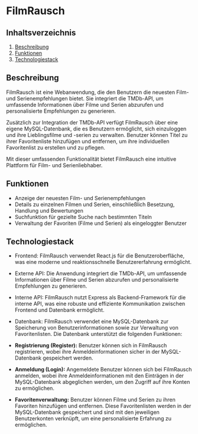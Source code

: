 # FilmRausch

## Inhaltsverzeichnis

1. [Beschreibung](#beschreibung)
2. [Funktionen](#funktionen)
3. [Technologiestack](#technologiestack)

## Beschreibung
FilmRausch ist eine Webanwendung, die den Benutzern die neuesten Film- und Serienempfehlungen bietet. Sie integriert die TMDb-API, um umfassende Informationen über Filme und Serien abzurufen und personalisierte Empfehlungen zu generieren.

Zusätzlich zur Integration der TMDb-API verfügt FilmRausch über eine eigene MySQL-Datenbank, die es Benutzern ermöglicht, sich einzuloggen und ihre Lieblingsfilme und -serien zu verwalten. Benutzer können Titel zu ihrer Favoritenliste hinzufügen und entfernen, um ihre individuellen Favoritenlist zu erstellen und zu pflegen.

Mit dieser umfassenden Funktionalität bietet FilmRausch eine intuitive Plattform für Film- und Serienliebhaber.

## Funktionen
- Anzeige der neuesten Film- und Serienempfehlungen
- Details zu einzelnen Filmen und Serien, einschließlich Besetzung, Handlung und Bewertungen
- Suchfunktion für gezielte Suche nach bestimmten Titeln
- Verwaltung der Favoriten (Filme und Serien) als eingeloggter Benutzer

## Technologiestack
- Frontend: FilmRausch verwendet React.js für die Benutzeroberfläche, was eine moderne und reaktionsschnelle Benutzererfahrung ermöglicht.
- Externe API: Die Anwendung integriert die TMDb-API, um umfassende Informationen über Filme und Serien abzurufen und personalisierte Empfehlungen zu generieren.
- Interne API: FilmRausch nutzt Express als Backend-Framework für die interne API, was eine robuste und effiziente Kommunikation zwischen Frontend und Datenbank ermöglicht.
- Datenbank: FilmRausch verwendet eine MySQL-Datenbank zur Speicherung von Benutzerinformationen sowie zur Verwaltung von Favoritenlisten. Die Datenbank unterstützt die folgenden Funktionen:

- **Registrierung (Register):** Benutzer können sich in FilmRausch registrieren, wobei ihre Anmeldeinformationen sicher in der MySQL-Datenbank gespeichert werden.
  
- **Anmeldung (Login):** Angemeldete Benutzer können sich bei FilmRausch anmelden, wobei ihre Anmeldeinformationen mit den Einträgen in der MySQL-Datenbank abgeglichen werden, um den Zugriff auf ihre Konten zu ermöglichen.

- **Favoritenverwaltung:** Benutzer können Filme und Serien zu ihren Favoriten hinzufügen und entfernen. Diese Favoritenlisten werden in der MySQL-Datenbank gespeichert und sind mit den jeweiligen Benutzerkonten verknüpft, um eine personalisierte Erfahrung zu ermöglichen.
